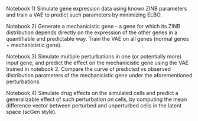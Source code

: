 Notebook 1) Simulate gene expression data using known ZINB parameters and train a VAE to predict such parameters by minimizing ELBO.

Notebook 2) Generate a mechanicistic gene - a gene for which its ZINB distribution depends directly on the expression of the other genes in a quantifiable and predictable way. Train the VAE on all genes (normal genes + mechanicistic gene).

Notebook 3) Simulate multiple perturbations in one (or potentially more) input gene, and predict the effect on the mechanicistic gene using the VAE trained in notebook 2. Compare the curve of predicted vs observed distribution parameters of the mechanicistic gene under the aforementioned perturbations.

Notebook 4) Simulate drug effects on the simulated cells and predict a generalizable effect of such perturbation on cells, by computing the mean difference vector between perturbed and unperturbed cells in the latent space (scGen style).
